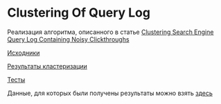 # Clustering Of Query Log
Реализация алгоритма, описанного в статье [Clustering Search Engine Query Log Containing Noisy Clickthroughs](https://www.dropbox.com/s/ss7l13spr5u3w9v/10.1.1.76.8983.pdf?dl=0)

[Исходники](/src/main/java)

[Результаты кластеризации](/src/main/clusteringResults)

[Тесты](/src/test/java)

Данные, для которых были получены результаты можно взять [здесь](http://www.cim.mcgill.ca/~dudek/206/Logs/AOL-user-ct-collection/)
